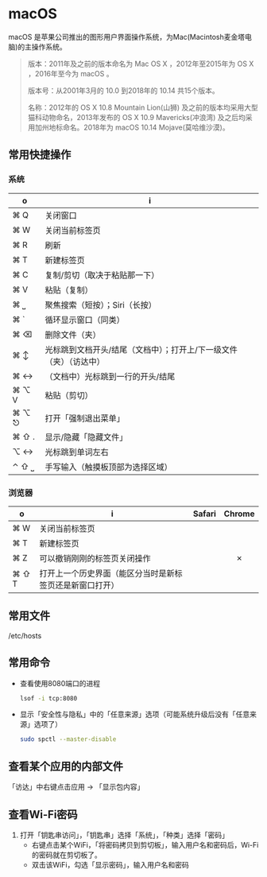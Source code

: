 # macOS

macOS 是苹果公司推出的图形用户界面操作系统，为Mac(Macintosh麦金塔电脑)的主操作系统。

> 版本：2011年及之前的版本命名为 Mac OS X ，2012年至2015年为 OS X ，2016年至今为 macOS 。
>
> 版本号：从2001年3月的 10.0 到2018年的 10.14 共15个版本。
>
> 名称：2012年的 OS X 10.8 Mountain Lion(山狮) 及之前的版本均采用大型猫科动物命名，2013年发布的 OS X 10.9 Mavericks(冲浪湾) 及之后均采用加州地标命名。2018年为 macOS 10.14 Mojave(莫哈维沙漠)。

## 常用快捷操作

### 系统

o | i
-|-
⌘ Q | 关闭窗口
⌘ W | 关闭当前标签页
⌘ R | 刷新
⌘ T | 新建标签页
⌘ C | 复制/剪切（取决于粘贴那一下）
⌘ V | 粘贴（复制）
⌘ ⎵ | 聚焦搜索（短按）；Siri（长按）
⌘ ` | 循环显示窗口（同类）
⌘ ⌫ | 删除文件（夹）
⌘ ↕ | 光标跳到文档开头/结尾（文档中）；打开上/下一级文件（夹）（访达中）
⌘ ↔ | （文档中）光标跳到一行的开头/结尾
⌘ ⌥ V | 粘贴（剪切）
⌘ ⌥ ⎋ | 打开「强制退出菜单」
⌘ ⇧ . | 显示/隐藏「隐藏文件」
⌥ ↔ | 光标跳到单词左右
⌃ ⇧ ⎵ | 手写输入（触摸板顶部为选择区域）

### 浏览器

o | i | Safari | Chrome
-|-|:-:|:-:
⌘ W | 关闭当前标签页
⌘ T | 新建标签页
⌘ Z | 可以撤销刚刚的标签页关闭操作 || ✗
⌘ ⇧ T | 打开上一个历史界面（能区分当时是新标签页还是新窗口打开）

## 常用文件

/etc/hosts

## 常用命令

- 查看使用8080端口的进程
    ```sh
    lsof -i tcp:8080
    ```
- 显示「安全性与隐私」中的「任意来源」选项（可能系统升级后没有「任意来源」选项了）
    ```sh
    sudo spctl --master-disable
    ```

## 查看某个应用的内部文件

「访达」中右键点击应用 → 「显示包内容」

## 查看Wi-Fi密码

1. 打开「钥匙串访问」，「钥匙串」选择「系统」，「种类」选择「密码」
   - 右键点击某个WiFi，「将密码拷贝到剪切板」，输入用户名和密码后，Wi-Fi 的密码就在剪切板了。
   - 双击该WiFi，勾选「显示密码」，输入用户名和密码
